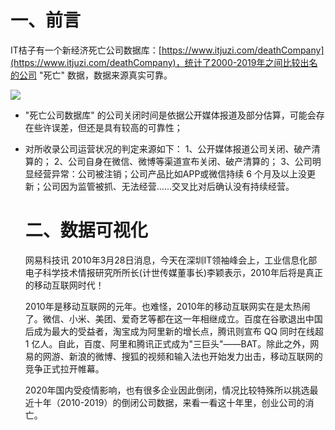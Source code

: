 # 一、前言
IT桔子有一个新经济死亡公司数据库：[https://www.itjuzi.com/deathCompany](https://www.itjuzi.com/deathCompany)，统计了2000-2019年之间比较出名的公司 "死亡" 数据，数据来源真实可靠。

![](https://img-blog.csdnimg.cn/20210502100704860.png?,type_ZmFuZ3poZW5naGVpdGk,shadow_10,text_aHR0cHM6Ly9ibG9nLmNzZG4ubmV0L2Z5ZnVnb3lmYQ==,size_16,color_FFFFFF,t_70)

- "死亡公司数据库" 的公司关闭时间是依据公开媒体报道及部分估算，可能会存在些许误差，但还是具有较高的可靠性；
- 对所收录公司运营状况的判定来源如下：
	1、公开媒体报道公司关闭、破产清算的；
	2、公司自身在微信、微博等渠道宣布关闭、破产清算的；
	3、公司明显经营异常：公司被注销；公司产品比如APP或微信持续 6 个月及以上没更新；公司因为监管被抓、无法经营……交叉比对后确认没有持续经营。
  
  
  # 二、数据可视化
  
  网易科技讯 2010年3月28日消息，今天在深圳IT领袖峰会上，工业信息化部电子科学技术情报研究所所长(计世传媒董事长)李颖表示，2010年后将是真正的移动互联网时代！
  
  2010年是移动互联网的元年。也难怪，2010年的移动互联网实在是太热闹了。微信、小米、美团、爱奇艺等都在这一年相继成立。百度在谷歌退出中国后成为最大的受益者，淘宝成为阿里新的增长点，腾讯则宣布 QQ 同时在线超 1 亿人。自此，百度、阿里和腾讯正式成为"三巨头"——BAT。除此之外，网易的网游、新浪的微博、搜狐的视频和输入法也开始发力出击，移动互联网的竞争正式拉开帷幕。
  
  2020年国内受疫情影响，也有很多企业因此倒闭，情况比较特殊所以挑选最近十年（2010-2019）的倒闭公司数据，来看一看这十年里，创业公司的消亡。
